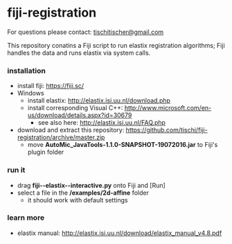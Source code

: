 # fiji-registration

For questions please contact: tischitischer@gmail.com

This repository conatins a Fiji script to run elastix registration algorithms; Fiji handles the data and runs elastix via system calls.

### installation

- install fiji: https://fiji.sc/
- Windows
  - install elastix: http://elastix.isi.uu.nl/download.php
  - install corresponding Visual C++: http://www.microsoft.com/en-us/download/details.aspx?id=30679
    - see also here: http://elastix.isi.uu.nl/FAQ.php
- download and extract this repository: https://github.com/tischi/fiji-registration/archive/master.zip
  - move __AutoMic_JavaTools-1.1.0-SNAPSHOT-19072016.jar__ to Fiji's plugin folder

### run it

- drag __fiji--elastix--interactive.py__ onto Fiji and [Run]
- select a file in the __/examples/2d-affine__ folder 
  - it should work with default settings

### learn more

- elastix manual: http://elastix.isi.uu.nl/download/elastix_manual_v4.8.pdf
